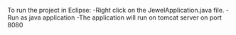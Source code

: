 To run the project in Eclipse:
	-Right click on the JewelApplication.java file.
	-Run as java application
	-The application will run on tomcat server on port 8080
